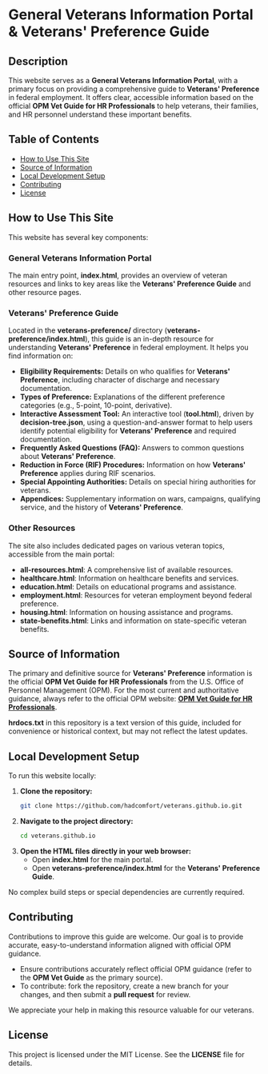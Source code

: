# General Veterans Information Portal & Veterans' Preference Guide

## Description
This website serves as a **General Veterans Information Portal**, with a primary focus on providing a comprehensive guide to **Veterans' Preference** in federal employment. It offers clear, accessible information based on the official **OPM Vet Guide for HR Professionals** to help veterans, their families, and HR personnel understand these important benefits.

## Table of Contents
- [How to Use This Site](#how-to-use-this-site)
- [Source of Information](#source-of-information)
- [Local Development Setup](#local-development-setup)
- [Contributing](#contributing)
- [License](#license)

## How to Use This Site
This website has several key components:

### General Veterans Information Portal
The main entry point, **index.html**, provides an overview of veteran resources and links to key areas like the **Veterans' Preference Guide** and other resource pages.

### Veterans' Preference Guide
Located in the **veterans-preference/** directory (**veterans-preference/index.html**), this guide is an in-depth resource for understanding **Veterans' Preference** in federal employment. It helps you find information on:
*   **Eligibility Requirements:** Details on who qualifies for **Veterans' Preference**, including character of discharge and necessary documentation.
*   **Types of Preference:** Explanations of the different preference categories (e.g., 5-point, 10-point, derivative).
*   **Interactive Assessment Tool:** An interactive tool (**tool.html**), driven by **decision-tree.json**, using a question-and-answer format to help users identify potential eligibility for **Veterans' Preference** and required documentation.
*   **Frequently Asked Questions (FAQ):** Answers to common questions about **Veterans' Preference**.
*   **Reduction in Force (RIF) Procedures:** Information on how **Veterans' Preference** applies during RIF scenarios.
*   **Special Appointing Authorities:** Details on special hiring authorities for veterans.
*   **Appendices:** Supplementary information on wars, campaigns, qualifying service, and the history of **Veterans' Preference**.

### Other Resources
The site also includes dedicated pages on various veteran topics, accessible from the main portal:
*   **all-resources.html**: A comprehensive list of available resources.
*   **healthcare.html**: Information on healthcare benefits and services.
*   **education.html**: Details on educational programs and assistance.
*   **employment.html**: Resources for veteran employment beyond federal preference.
*   **housing.html**: Information on housing assistance and programs.
*   **state-benefits.html**: Links and information on state-specific veteran benefits.

## Source of Information
The primary and definitive source for **Veterans' Preference** information is the official **OPM Vet Guide for HR Professionals** from the U.S. Office of Personnel Management (OPM). For the most current and authoritative guidance, always refer to the official OPM website: [**OPM Vet Guide for HR Professionals**](https://www.opm.gov/policy-data-oversight/veterans-services/vet-guide-for-hr-professionals/).

**hrdocs.txt** in this repository is a text version of this guide, included for convenience or historical context, but may not reflect the latest updates.

## Local Development Setup
To run this website locally:

1.  **Clone the repository:**
    ```bash
    git clone https://github.com/hadcomfort/veterans.github.io.git
    ```
2.  **Navigate to the project directory:**
    ```bash
    cd veterans.github.io
    ```
3.  **Open the HTML files directly in your web browser:**
    *   Open **index.html** for the main portal.
    *   Open **veterans-preference/index.html** for the **Veterans' Preference Guide**.

No complex build steps or special dependencies are currently required.

## Contributing
Contributions to improve this guide are welcome. Our goal is to provide accurate, easy-to-understand information aligned with official OPM guidance.

*   Ensure contributions accurately reflect official OPM guidance (refer to the **OPM Vet Guide** as the primary source).
*   To contribute: fork the repository, create a new branch for your changes, and then submit a **pull request** for review.

We appreciate your help in making this resource valuable for our veterans.

## License
This project is licensed under the MIT License. See the **LICENSE** file for details.
